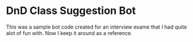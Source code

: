 # DnD Class Suggestion Bot

This was a sample bot code created for an interview exame that I had quite alot of fun with. Now I keep it around as a reference.
